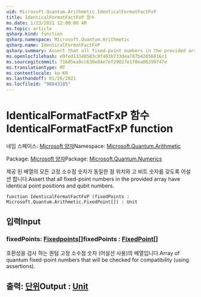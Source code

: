 ```yaml
---
uid: Microsoft.Quantum.Arithmetic.IdenticalFormatFactFxP
title: IdenticalFormatFactFxP 함수
ms.date: 1/23/2021 12:00:00 AM
ms.topic: article
qsharp.kind: function
qsharp.namespace: Microsoft.Quantum.Arithmetic
qsharp.name: IdenticalFormatFactFxP
qsharp.summary: Assert that all fixed-point numbers in the provided array have identical point positions and qubit numbers.
ms.openlocfilehash: e9fed13348583c8f403b733dea787b42856816c1
ms.sourcegitcommit: 71605ea9cc630e84e7ef29027e1f0ea06299747e
ms.translationtype: MT
ms.contentlocale: ko-KR
ms.lasthandoff: 01/26/2021
ms.locfileid: "98843185"
---
```

# <a name="identicalformatfactfxp-function"></a><span data-ttu-id="af6cf-102">IdenticalFormatFactFxP 함수</span><span class="sxs-lookup"><span data-stu-id="af6cf-102">IdenticalFormatFactFxP function</span></span>

<span data-ttu-id="af6cf-103">네임 스페이스: [Microsoft 양자](xref:Microsoft.Quantum.Arithmetic)</span><span class="sxs-lookup"><span data-stu-id="af6cf-103">Namespace: [Microsoft.Quantum.Arithmetic](xref:Microsoft.Quantum.Arithmetic)</span></span>

<span data-ttu-id="af6cf-104">Package: [Microsoft 양자](https://nuget.org/packages/Microsoft.Quantum.Numerics)</span><span class="sxs-lookup"><span data-stu-id="af6cf-104">Package: [Microsoft.Quantum.Numerics](https://nuget.org/packages/Microsoft.Quantum.Numerics)</span></span>


<span data-ttu-id="af6cf-105">제공 된 배열의 모든 고정 소수점 숫자가 동일한 점 위치와 고 비트 숫자를 갖도록 어설션 합니다.</span><span class="sxs-lookup"><span data-stu-id="af6cf-105">Assert that all fixed-point numbers in the provided array have identical point positions and qubit numbers.</span></span>

```qsharp
function IdenticalFormatFactFxP (fixedPoints : Microsoft.Quantum.Arithmetic.FixedPoint[]) : Unit
```


## <a name="input"></a><span data-ttu-id="af6cf-106">입력</span><span class="sxs-lookup"><span data-stu-id="af6cf-106">Input</span></span>

### <a name="fixedpoints--fixedpoint"></a><span data-ttu-id="af6cf-107">fixedPoints: [Fixedpoints](xref:Microsoft.Quantum.Arithmetic.FixedPoint)[]</span><span class="sxs-lookup"><span data-stu-id="af6cf-107">fixedPoints : [FixedPoint](xref:Microsoft.Quantum.Arithmetic.FixedPoint)[]</span></span>

<span data-ttu-id="af6cf-108">호환성을 검사 하는 퀀텀 고정 소수점 숫자 (어설션 사용)의 배열입니다.</span><span class="sxs-lookup"><span data-stu-id="af6cf-108">Array of quantum fixed-point numbers that will be checked for compatibility (using assertions).</span></span>



## <a name="output--unit"></a><span data-ttu-id="af6cf-109">출력: [단위](xref:microsoft.quantum.lang-ref.unit)</span><span class="sxs-lookup"><span data-stu-id="af6cf-109">Output : [Unit](xref:microsoft.quantum.lang-ref.unit)</span></span>

